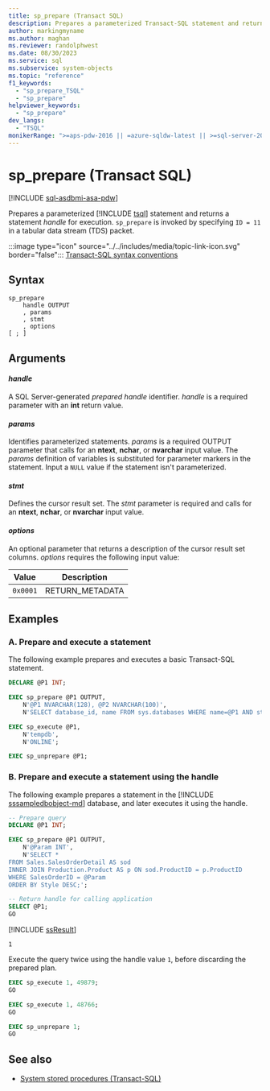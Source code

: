 ```yaml
---
title: sp_prepare (Transact SQL)
description: Prepares a parameterized Transact-SQL statement and returns a statement handle for execution.
author: markingmyname
ms.author: maghan
ms.reviewer: randolphwest
ms.date: 08/30/2023
ms.service: sql
ms.subservice: system-objects
ms.topic: "reference"
f1_keywords:
  - "sp_prepare_TSQL"
  - "sp_prepare"
helpviewer_keywords:
  - "sp_prepare"
dev_langs:
  - "TSQL"
monikerRange: ">=aps-pdw-2016 || =azure-sqldw-latest || >=sql-server-2016 || >=sql-server-linux-2017 || =azuresqldb-mi-current"
---
```

# sp_prepare (Transact SQL)

[!INCLUDE [sql-asdbmi-asa-pdw](../../includes/applies-to-version/sql-asdbmi-asa-pdw.md)]

Prepares a parameterized [!INCLUDE [tsql](../../includes/tsql-md.md)] statement and returns a statement *handle* for execution. `sp_prepare` is invoked by specifying `ID = 11` in a tabular data stream (TDS) packet.

:::image type="icon" source="../../includes/media/topic-link-icon.svg" border="false"::: [Transact-SQL syntax conventions](../../t-sql/language-elements/transact-sql-syntax-conventions-transact-sql.md)

## Syntax

```syntaxsql
sp_prepare
    handle OUTPUT
    , params
    , stmt
    , options
[ ; ]
```

## Arguments

#### *handle*

A SQL Server-generated *prepared handle* identifier. *handle* is a required parameter with an **int** return value.

#### *params*

Identifies parameterized statements. *params* is a required OUTPUT parameter that calls for an **ntext**, **nchar**, or **nvarchar** input value. The *params* definition of variables is substituted for parameter markers in the statement. Input a `NULL` value if the statement isn't parameterized.

#### *stmt*

Defines the cursor result set. The *stmt* parameter is required and calls for an **ntext**, **nchar**, or **nvarchar** input value.

#### *options*

An optional parameter that returns a description of the cursor result set columns. *options* requires the following input value:

| Value | Description |
| --- | --- |
| `0x0001` | RETURN_METADATA |

## Examples

### A. Prepare and execute a statement

The following example prepares and executes a basic Transact-SQL statement.

```sql
DECLARE @P1 INT;

EXEC sp_prepare @P1 OUTPUT,
    N'@P1 NVARCHAR(128), @P2 NVARCHAR(100)',
    N'SELECT database_id, name FROM sys.databases WHERE name=@P1 AND state_desc = @P2';

EXEC sp_execute @P1,
    N'tempdb',
    N'ONLINE';

EXEC sp_unprepare @P1;
```

### B. Prepare and execute a statement using the handle

The following example prepares a statement in the [!INCLUDE [sssampledbobject-md](../../includes/sssampledbobject-md.md)] database, and later executes it using the handle.

```sql
-- Prepare query
DECLARE @P1 INT;

EXEC sp_prepare @P1 OUTPUT,
    N'@Param INT',
    N'SELECT *
FROM Sales.SalesOrderDetail AS sod
INNER JOIN Production.Product AS p ON sod.ProductID = p.ProductID
WHERE SalesOrderID = @Param
ORDER BY Style DESC;';

-- Return handle for calling application
SELECT @P1;
GO
```

[!INCLUDE [ssResult](../../includes/ssresult-md.md)]

```output
1
```

Execute the query twice using the handle value `1`, before discarding the prepared plan.

```sql
EXEC sp_execute 1, 49879;
GO

EXEC sp_execute 1, 48766;
GO

EXEC sp_unprepare 1;
GO
```

## See also

- [System stored procedures (Transact-SQL)](system-stored-procedures-transact-sql.md)
